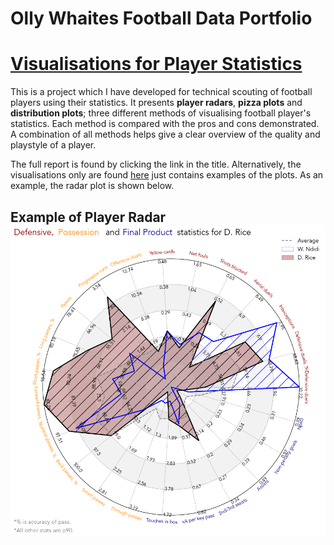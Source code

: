 # Olly Whaites Football Data Portfolio

# [Visualisations for Player Statistics](https://ollywhaites.github.io/football-stats-vis/)

This is a project which I have developed for technical scouting of football players using their statistics. It presents **player radars**, **pizza plots** and **distribution plots**; three different methods of visualising football player's statistics. Each method is compared with the pros and cons demonstrated. A combination of all methods helps give a clear overview of the quality and playstyle of a player.

The full report is found by clicking the link in the title. Alternatively, the visualisations only are found [here](https://github.com/ollywhaites/football-stats-vis/tree/main/Plots) just contains examples of the plots. As an example, the radar plot is shown below.

## Example of Player Radar ![hal](images/D_Rice-vs-W_Ndidi-radar.png)


